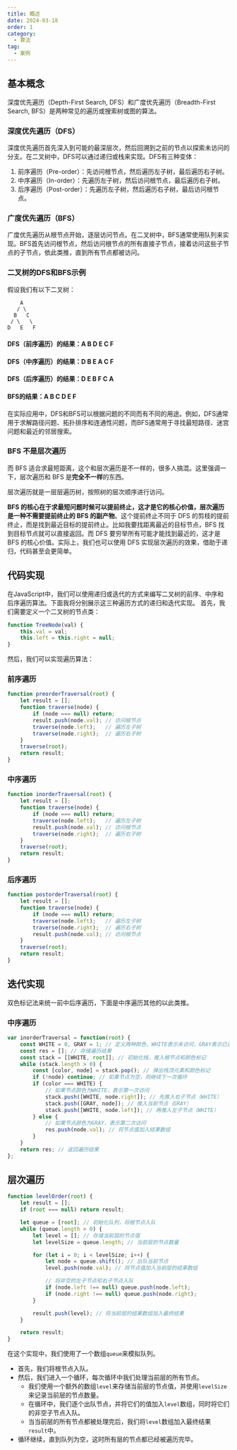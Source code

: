 ```yaml
---
title: 概述
date: 2024-03-18
order: 1
category:
  - 算法
tag:
  - 案例
---
```


## 基本概念

深度优先遍历（Depth-First Search, DFS）和广度优先遍历（Breadth-First Search, BFS）是两种常见的遍历或搜索树或图的算法。
### 深度优先遍历（DFS）

深度优先遍历首先深入到可能的最深层次，然后回溯到之前的节点以探索未访问的分支。在二叉树中，DFS可以通过递归或栈来实现。DFS有三种变体：
1. 前序遍历（Pre-order）：先访问根节点，然后遍历左子树，最后遍历右子树。
2. 中序遍历（In-order）：先遍历左子树，然后访问根节点，最后遍历右子树。
3. 后序遍历（Post-order）：先遍历左子树，然后遍历右子树，最后访问根节点。

### 广度优先遍历（BFS）

广度优先遍历从根节点开始，逐层访问节点。在二叉树中，BFS通常使用队列来实现。BFS首先访问根节点，然后访问根节点的所有直接子节点，接着访问这些子节点的子节点，依此类推，直到所有节点都被访问。
### 二叉树的DFS和BFS示例

假设我们有以下二叉树：
```
    A
   / \
  B   C
 / \   \
D   E   F
```
#### DFS（前序遍历）的结果：A B D E C F
#### DFS（中序遍历）的结果：D B E A C F
#### DFS（后序遍历）的结果：D E B F C A
#### BFS的结果：A B C D E F
在实际应用中，DFS和BFS可以根据问题的不同而有不同的用途。例如，DFS通常用于求解路径问题、拓扑排序和连通性问题，而BFS通常用于寻找最短路径、迷宫问题和最近的邻居搜索。

### BFS 不是层次遍历

而 BFS 适合求最短距离，这个和层次遍历是不一样的，很多人搞混。这里强调一下，层次遍历和 BFS 是**完全不一样**的东西。

层次遍历就是一层层遍历树，按照树的层次顺序进行访问。

**BFS 的核心在于求最短问题时候可以提前终止，这才是它的核心价值，层次遍历是一种不需要提前终止的 BFS 的副产物**。这个提前终止不同于 DFS 的剪枝的提前终止，而是找到最近目标的提前终止。比如我要找距离最近的目标节点，BFS 找到目标节点就可以直接返回。而 DFS 要穷举所有可能才能找到最近的，这才是 BFS 的核心价值。实际上，我们也可以使用 DFS 实现层次遍历的效果，借助于递归，代码甚至会更简单。

## 代码实现

在JavaScript中，我们可以使用递归或迭代的方式来编写二叉树的前序、中序和后序遍历算法。下面我将分别展示这三种遍历方式的递归和迭代实现。
首先，我们需要定义一个二叉树的节点类：

```javascript
function TreeNode(val) {
    this.val = val;
    this.left = this.right = null;
}
```

然后，我们可以实现遍历算法：

### 前序遍历

```javascript
function preorderTraversal(root) {
    let result = [];
    function traverse(node) {
        if (node === null) return;
        result.push(node.val); // 访问根节点
        traverse(node.left);   // 遍历左子树
        traverse(node.right);  // 遍历右子树
    }
    traverse(root);
    return result;
}
```
### 中序遍历

```javascript
function inorderTraversal(root) {
    let result = [];
    function traverse(node) {
        if (node === null) return;
        traverse(node.left);   // 遍历左子树
        result.push(node.val); // 访问根节点
        traverse(node.right);  // 遍历右子树
    }
    traverse(root);
    return result;
}
```
### 后序遍历

```javascript
function postorderTraversal(root) {
    let result = [];
    function traverse(node) {
        if (node === null) return;
        traverse(node.left);   // 遍历左子树
        traverse(node.right);  // 遍历右子树
        result.push(node.val); // 访问根节点
    }
    traverse(root);
    return result;
}
```
## 迭代实现

双色标记法来统一前中后序遍历，下面是中序遍历其他的以此类推。
### 中序遍历

```javascript
var inorderTraversal = function(root) {
    const WHITE = 0, GRAY = 1; // 定义两种颜色，WHITE表示未访问，GRAY表示已访问
    const res = []; // 存储遍历结果
    const stack = [[WHITE, root]]; // 初始化栈，推入根节点和颜色标记
    while (stack.length > 0) {
        const [color, node] = stack.pop(); // 弹出栈顶元素和颜色标记
        if (!node) continue; // 如果节点为空，则继续下一次循环
        if (color === WHITE) {
            // 如果节点颜色为WHITE，表示第一次访问
            stack.push([WHITE, node.right]); // 先推入右子节点（WHITE）
            stack.push([GRAY, node]); // 推入当前节点（GRAY）
            stack.push([WHITE, node.left]); // 再推入左子节点（WHITE）
        } else {
            // 如果节点颜色为GRAY，表示第二次访问
            res.push(node.val); // 将节点值加入结果数组
        }
    }
    return res; // 返回遍历结果
};
```
## 层次遍历

```js
function levelOrder(root) {
    let result = [];
    if (root === null) return result;

    let queue = [root]; // 初始化队列，将根节点入队
    while (queue.length > 0) {
        let level = []; // 存储当前层的节点值
        let levelSize = queue.length; // 当前层的节点数量

        for (let i = 0; i < levelSize; i++) {
            let node = queue.shift(); // 出队当前节点
            level.push(node.val); // 将节点值加入当前层的结果数组

            // 将非空的左子节点和右子节点入队
            if (node.left !== null) queue.push(node.left);
            if (node.right !== null) queue.push(node.right);
        }

        result.push(level); // 将当前层的结果数组加入最终结果
    }

    return result;
}
```

在这个实现中，我们使用了一个数组`queue`来模拟队列。

* 首先，我们将根节点入队。
* 然后，我们进入一个循环，每次循环中我们处理当前层的所有节点。
  * 我们使用一个额外的数组`level`来存储当前层的节点值，并使用`levelSize`来记录当前层的节点数量。
  * 在循环中，我们逐个出队节点，并将它们的值加入`level`数组，同时将它们的非空子节点入队。
  * 当当前层的所有节点都被处理完后，我们将`level`数组加入最终结果`result`中。
* 循环继续，直到队列为空，这时所有层的节点都已经被遍历完毕。
